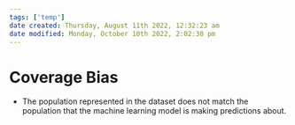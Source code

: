 ```yaml
---
tags: ['temp']
date created: Thursday, August 11th 2022, 12:32:23 am
date modified: Monday, October 10th 2022, 2:02:30 pm
---
```


# Coverage Bias
- The population represented in the dataset does not match the population that the machine learning model is making predictions about.



